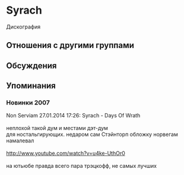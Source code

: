 # Syrach

Дискография

## Отношения с другими группами


## Обсуждения


## Упоминания

### Новинки 2007

Non Serviam 27.01.2014 17:26:
Syrach &#8206;- Days Of Wrath<BR><BR>неплохой такой дум и местами дэт-дум<BR>для ностальгирующих. недаром сам Стэйнторп обложку норвегам намалевал<BR><BR><A HREF="http://www.youtube.com/watch?v=u4ke-UthOr0" TARGET="_blank">http://www.youtube.com/watch?v=u4ke-UthOr0</A><BR><BR>на ютьюбе правда всего пара трэцкофф, не самых лучших


